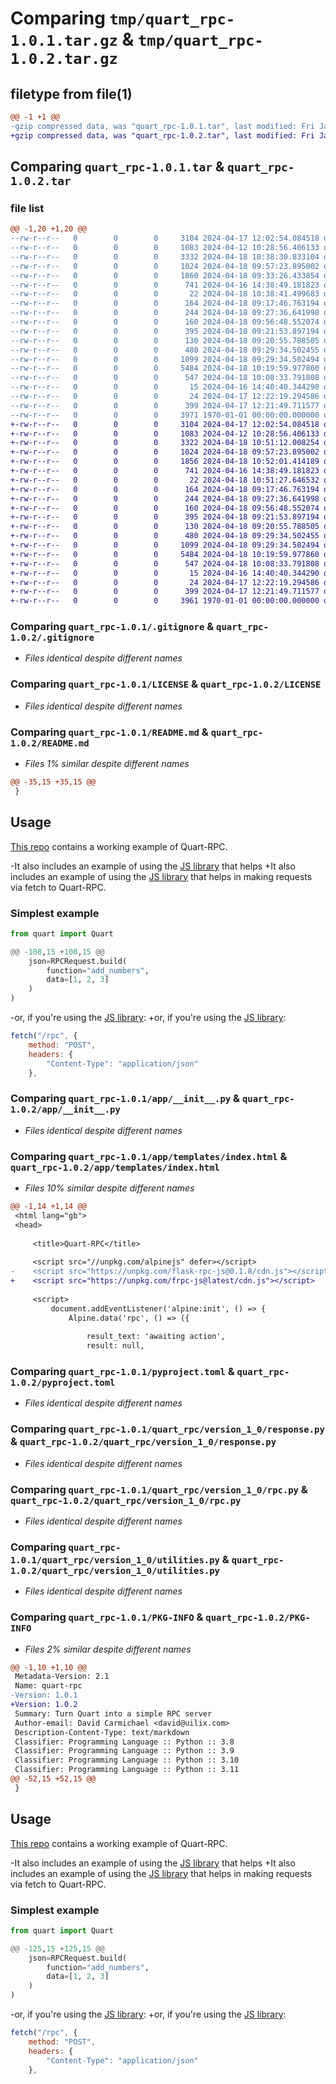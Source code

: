 # Comparing `tmp/quart_rpc-1.0.1.tar.gz` & `tmp/quart_rpc-1.0.2.tar.gz`

## filetype from file(1)

```diff
@@ -1 +1 @@
-gzip compressed data, was "quart_rpc-1.0.1.tar", last modified: Fri Jan  1 00:00:00 2016, max compression
+gzip compressed data, was "quart_rpc-1.0.2.tar", last modified: Fri Jan  1 00:00:00 2016, max compression
```

## Comparing `quart_rpc-1.0.1.tar` & `quart_rpc-1.0.2.tar`

### file list

```diff
@@ -1,20 +1,20 @@
--rw-r--r--   0        0        0     3104 2024-04-17 12:02:54.084518 quart_rpc-1.0.1/.gitignore
--rw-r--r--   0        0        0     1083 2024-04-12 10:28:56.406133 quart_rpc-1.0.1/LICENSE
--rw-r--r--   0        0        0     3332 2024-04-18 10:38:30.833104 quart_rpc-1.0.1/README.md
--rw-r--r--   0        0        0     1024 2024-04-18 09:57:23.895002 quart_rpc-1.0.1/app/__init__.py
--rw-r--r--   0        0        0     1860 2024-04-18 09:33:26.433854 quart_rpc-1.0.1/app/templates/index.html
--rw-r--r--   0        0        0      741 2024-04-16 14:38:49.181823 quart_rpc-1.0.1/pyproject.toml
--rw-r--r--   0        0        0       22 2024-04-18 10:38:41.499683 quart_rpc-1.0.1/quart_rpc/__init__.py
--rw-r--r--   0        0        0      164 2024-04-18 09:17:46.763194 quart_rpc-1.0.1/quart_rpc/latest.py
--rw-r--r--   0        0        0      244 2024-04-18 09:27:36.641998 quart_rpc-1.0.1/quart_rpc/version_1_0/__init__.py
--rw-r--r--   0        0        0      160 2024-04-18 09:56:48.552074 quart_rpc-1.0.1/quart_rpc/version_1_0/_protocols.py
--rw-r--r--   0        0        0      395 2024-04-18 09:21:53.897194 quart_rpc-1.0.1/quart_rpc/version_1_0/auth_session_key.py
--rw-r--r--   0        0        0      130 2024-04-18 09:20:55.788505 quart_rpc-1.0.1/quart_rpc/version_1_0/model.py
--rw-r--r--   0        0        0      480 2024-04-18 09:29:34.502455 quart_rpc-1.0.1/quart_rpc/version_1_0/request.py
--rw-r--r--   0        0        0     1099 2024-04-18 09:29:34.502494 quart_rpc-1.0.1/quart_rpc/version_1_0/response.py
--rw-r--r--   0        0        0     5484 2024-04-18 10:19:59.977860 quart_rpc-1.0.1/quart_rpc/version_1_0/rpc.py
--rw-r--r--   0        0        0      547 2024-04-18 10:08:33.791808 quart_rpc-1.0.1/quart_rpc/version_1_0/utilities.py
--rw-r--r--   0        0        0       15 2024-04-16 14:40:40.344290 quart_rpc-1.0.1/requirements/development.txt
--rw-r--r--   0        0        0       24 2024-04-17 12:22:19.294586 quart_rpc-1.0.1/requirements/main.txt
--rw-r--r--   0        0        0      399 2024-04-17 12:21:49.711577 quart_rpc-1.0.1/test.py
--rw-r--r--   0        0        0     3971 1970-01-01 00:00:00.000000 quart_rpc-1.0.1/PKG-INFO
+-rw-r--r--   0        0        0     3104 2024-04-17 12:02:54.084518 quart_rpc-1.0.2/.gitignore
+-rw-r--r--   0        0        0     1083 2024-04-12 10:28:56.406133 quart_rpc-1.0.2/LICENSE
+-rw-r--r--   0        0        0     3322 2024-04-18 10:51:12.008254 quart_rpc-1.0.2/README.md
+-rw-r--r--   0        0        0     1024 2024-04-18 09:57:23.895002 quart_rpc-1.0.2/app/__init__.py
+-rw-r--r--   0        0        0     1856 2024-04-18 10:52:01.414189 quart_rpc-1.0.2/app/templates/index.html
+-rw-r--r--   0        0        0      741 2024-04-16 14:38:49.181823 quart_rpc-1.0.2/pyproject.toml
+-rw-r--r--   0        0        0       22 2024-04-18 10:51:27.646532 quart_rpc-1.0.2/quart_rpc/__init__.py
+-rw-r--r--   0        0        0      164 2024-04-18 09:17:46.763194 quart_rpc-1.0.2/quart_rpc/latest.py
+-rw-r--r--   0        0        0      244 2024-04-18 09:27:36.641998 quart_rpc-1.0.2/quart_rpc/version_1_0/__init__.py
+-rw-r--r--   0        0        0      160 2024-04-18 09:56:48.552074 quart_rpc-1.0.2/quart_rpc/version_1_0/_protocols.py
+-rw-r--r--   0        0        0      395 2024-04-18 09:21:53.897194 quart_rpc-1.0.2/quart_rpc/version_1_0/auth_session_key.py
+-rw-r--r--   0        0        0      130 2024-04-18 09:20:55.788505 quart_rpc-1.0.2/quart_rpc/version_1_0/model.py
+-rw-r--r--   0        0        0      480 2024-04-18 09:29:34.502455 quart_rpc-1.0.2/quart_rpc/version_1_0/request.py
+-rw-r--r--   0        0        0     1099 2024-04-18 09:29:34.502494 quart_rpc-1.0.2/quart_rpc/version_1_0/response.py
+-rw-r--r--   0        0        0     5484 2024-04-18 10:19:59.977860 quart_rpc-1.0.2/quart_rpc/version_1_0/rpc.py
+-rw-r--r--   0        0        0      547 2024-04-18 10:08:33.791808 quart_rpc-1.0.2/quart_rpc/version_1_0/utilities.py
+-rw-r--r--   0        0        0       15 2024-04-16 14:40:40.344290 quart_rpc-1.0.2/requirements/development.txt
+-rw-r--r--   0        0        0       24 2024-04-17 12:22:19.294586 quart_rpc-1.0.2/requirements/main.txt
+-rw-r--r--   0        0        0      399 2024-04-17 12:21:49.711577 quart_rpc-1.0.2/test.py
+-rw-r--r--   0        0        0     3961 1970-01-01 00:00:00.000000 quart_rpc-1.0.2/PKG-INFO
```

### Comparing `quart_rpc-1.0.1/.gitignore` & `quart_rpc-1.0.2/.gitignore`

 * *Files identical despite different names*

### Comparing `quart_rpc-1.0.1/LICENSE` & `quart_rpc-1.0.2/LICENSE`

 * *Files identical despite different names*

### Comparing `quart_rpc-1.0.1/README.md` & `quart_rpc-1.0.2/README.md`

 * *Files 1% similar despite different names*

```diff
@@ -35,15 +35,15 @@
 }
 ```
 
 ## Usage
 
 [This repo](https://github.com/CheeseCake87/quart-rpc) contains a working example of Quart-RPC.
 
-It also includes an example of using the [JS library](https://github.com/CheeseCake87/flask-rpc-js) that helps
+It also includes an example of using the [JS library](https://github.com/CheeseCake87/frpc-js) that helps
 in making requests via fetch to Quart-RPC.
 
 ### Simplest example
 
 ```python
 from quart import Quart
 
@@ -108,15 +108,15 @@
     json=RPCRequest.build(
         function="add_numbers",
         data=[1, 2, 3]
     )
 )
 ```
 
-or, if you're using the [JS library](https://github.com/CheeseCake87/flask-rpc-js):
+or, if you're using the [JS library](https://github.com/CheeseCake87/frpc-js):
 
 ```js
 fetch("/rpc", {
     method: "POST",
     headers: {
         "Content-Type": "application/json"
     },
```

### Comparing `quart_rpc-1.0.1/app/__init__.py` & `quart_rpc-1.0.2/app/__init__.py`

 * *Files identical despite different names*

### Comparing `quart_rpc-1.0.1/app/templates/index.html` & `quart_rpc-1.0.2/app/templates/index.html`

 * *Files 10% similar despite different names*

```diff
@@ -1,14 +1,14 @@
 <html lang="gb">
 <head>
 
     <title>Quart-RPC</title>
 
     <script src="//unpkg.com/alpinejs" defer></script>
-    <script src="https://unpkg.com/flask-rpc-js@0.1.8/cdn.js"></script>
+    <script src="https://unpkg.com/frpc-js@latest/cdn.js"></script>
 
     <script>
         document.addEventListener('alpine:init', () => {
             Alpine.data('rpc', () => ({
 
                 result_text: 'awaiting action',
                 result: null,
```

### Comparing `quart_rpc-1.0.1/pyproject.toml` & `quart_rpc-1.0.2/pyproject.toml`

 * *Files identical despite different names*

### Comparing `quart_rpc-1.0.1/quart_rpc/version_1_0/response.py` & `quart_rpc-1.0.2/quart_rpc/version_1_0/response.py`

 * *Files identical despite different names*

### Comparing `quart_rpc-1.0.1/quart_rpc/version_1_0/rpc.py` & `quart_rpc-1.0.2/quart_rpc/version_1_0/rpc.py`

 * *Files identical despite different names*

### Comparing `quart_rpc-1.0.1/quart_rpc/version_1_0/utilities.py` & `quart_rpc-1.0.2/quart_rpc/version_1_0/utilities.py`

 * *Files identical despite different names*

### Comparing `quart_rpc-1.0.1/PKG-INFO` & `quart_rpc-1.0.2/PKG-INFO`

 * *Files 2% similar despite different names*

```diff
@@ -1,10 +1,10 @@
 Metadata-Version: 2.1
 Name: quart-rpc
-Version: 1.0.1
+Version: 1.0.2
 Summary: Turn Quart into a simple RPC server
 Author-email: David Carmichael <david@uilix.com>
 Description-Content-Type: text/markdown
 Classifier: Programming Language :: Python :: 3.8
 Classifier: Programming Language :: Python :: 3.9
 Classifier: Programming Language :: Python :: 3.10
 Classifier: Programming Language :: Python :: 3.11
@@ -52,15 +52,15 @@
 }
 ```
 
 ## Usage
 
 [This repo](https://github.com/CheeseCake87/quart-rpc) contains a working example of Quart-RPC.
 
-It also includes an example of using the [JS library](https://github.com/CheeseCake87/flask-rpc-js) that helps
+It also includes an example of using the [JS library](https://github.com/CheeseCake87/frpc-js) that helps
 in making requests via fetch to Quart-RPC.
 
 ### Simplest example
 
 ```python
 from quart import Quart
 
@@ -125,15 +125,15 @@
     json=RPCRequest.build(
         function="add_numbers",
         data=[1, 2, 3]
     )
 )
 ```
 
-or, if you're using the [JS library](https://github.com/CheeseCake87/flask-rpc-js):
+or, if you're using the [JS library](https://github.com/CheeseCake87/frpc-js):
 
 ```js
 fetch("/rpc", {
     method: "POST",
     headers: {
         "Content-Type": "application/json"
     },
```

